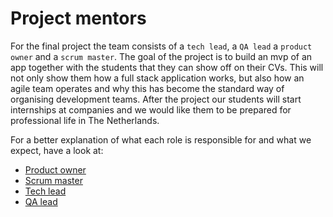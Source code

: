 # Project mentors

For the final project the team consists of a `tech lead`, a `QA lead` a `product owner` and a `scrum master`. The goal of the project is to build an mvp of an app together with the students that they can show off on their CVs. This will not only show them how a full stack application works, but also how an agile team operates and why this has become the standard way of organising development teams. After the project our students will start internships at companies and we would like them to be prepared for professional life in The Netherlands.

For a better explanation of what each role is responsible for and what we expect, have a look at:

- [Product owner](./PRODUCT_OWNER.md)
- [Scrum master](./SCRUM_MASTER.md)
- [Tech lead](./TECH_LEAD.md)
- [QA lead](./QA_LOAD.md)
